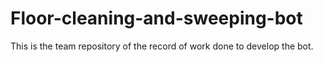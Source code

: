 # Floor-cleaning-and-sweeping-bot
This is the team repository of the record of work done to develop the bot.
